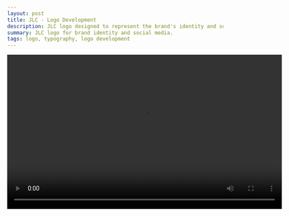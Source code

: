 ```yaml
---
layout: post
title: JLC - Logo Development
description: JLC logo designed to represent the brand's identity and social media presence.
summary: JLC logo for brand identity and social media.
tags: logo, typography, logo development
---
```


<video controls width="640" height="360">
  <source src="/assets/videos/jlc-logo.mp4" type="video/mp4">
  Your browser does not support the video tag.
</video>

